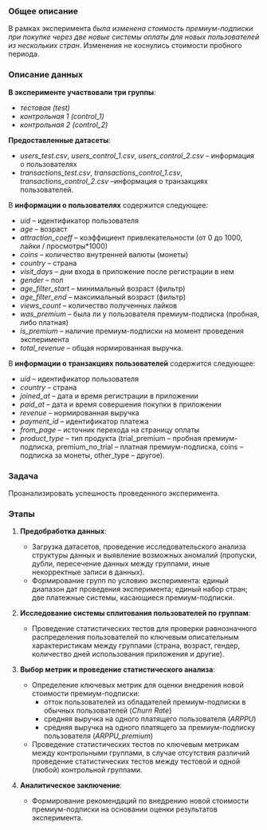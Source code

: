 ### Общее описание
В рамках эксперимента *была изменена стоимость премиум-подписки при покупке через две новые системы оплаты для новых пользователей из нескольких стран*. 
Изменения не коснулись стоимости пробного периода.

### Описание данных
**В эксперименте участвовали три группы**:
    
- *тестовая (test)*
- *контрольная 1 (control_1)*
- *контрольная 2 (control_2)* 

**Предоставленные датасеты**:
- *users_test.csv*, *users_control_1.csv*, *users_control_2.csv* – информация о пользователях
- *transactions_test.csv*, *transactions_control_1.csv*, *transactions_control_2.csv* –информация о транзакциях пользователей.

В **информации о пользователях** содержится следующее:
- *uid* – идентификатор пользователя
- *age* – возраст
- *attraction_coeff* – коэффициент привлекательности (от 0 до 1000, лайки / просмотры*1000)
- *coins* – количество внутренней валюты (монеты)
- *country* – страна  
- *visit_days* – дни входа в приложение после регистрации в нем
- *gender* – пол
- *age_filter_start*  – минимальный возраст (фильтр)
- *age_filter_end*  – максимальный возраст (фильтр)
- *views_count* – количество полученных лайков
- *was_premium* – была ли у пользователя премиум-подписка (пробная, либо платная)
- *is_premium* –  наличие премиум-подписки на момент проведения эксперимента
- *total_revenue* – общая нормированная выручка.

В **информации о транзакциях пользователей** содержится следующее:
- *uid* – идентификатор пользователя
- *country* – страна
- *joined_at* – дата и время регистрации в приложении
- *paid_at* – дата и время совершения покупки в приложении
- *revenue* – нормированная выручка
- *payment_id* – идентификатор платежа
- *from_page* – источник перехода на страницу оплаты
- *product_type* – тип продукта (trial_premium – пробная премиум-подписка, premium_no_trial – платная премиум-подписка, coins – подписка за монеты, other_type – другое).

### Задача
Проанализировать успешность проведенного эксперимента.

### Этапы
1. **Предобработка данных**: 
   - Загрузка датасетов, проведение исследовательского анализа структуры данных и выявление возможных аномалий (пропуски, дубли, пересечение данных между группами, иные некорректные записи в данных).
   - Формирование групп по условию эксперимента: единый диапазон дат проведения эксперимента; единый набор стран; две платежные системы, касающиеся премиум-подписки.
2. **Исследование системы сплитования пользователей по группам**:
   - Проведение статистических тестов для проверки равнозначного распределения пользователей по ключевым описательным характеристикам между группами (страна, возраст, гендер, количество дней использования приложения и другие).

3. **Выбор метрик и проведение статистического анализа**:
   - Определение ключевых метрик для оценки внедрения новой стоимости премиум-подписки:
      - отток пользователей из обладателей премиум-подписки в обычных пользователей (*Churn Rate*)
      - средняя выручка на одного платящего пользователя (*ARPPU*)
      - средняя выручка на одного платящего за премиум-подписку пользователя (*ARPPU_premium*)
   - Проведение статистических тестов по ключевым метрикам между контрольными группами, в случае отсутствия различий проведение статистических тестов между тестовой и одной (любой) контрольной группами.
4. **Аналитическое заключение**:
   - Формирование рекомендаций по внедрению новой стоимости премиум-подписки на основании оценки результатов эксперимента.
